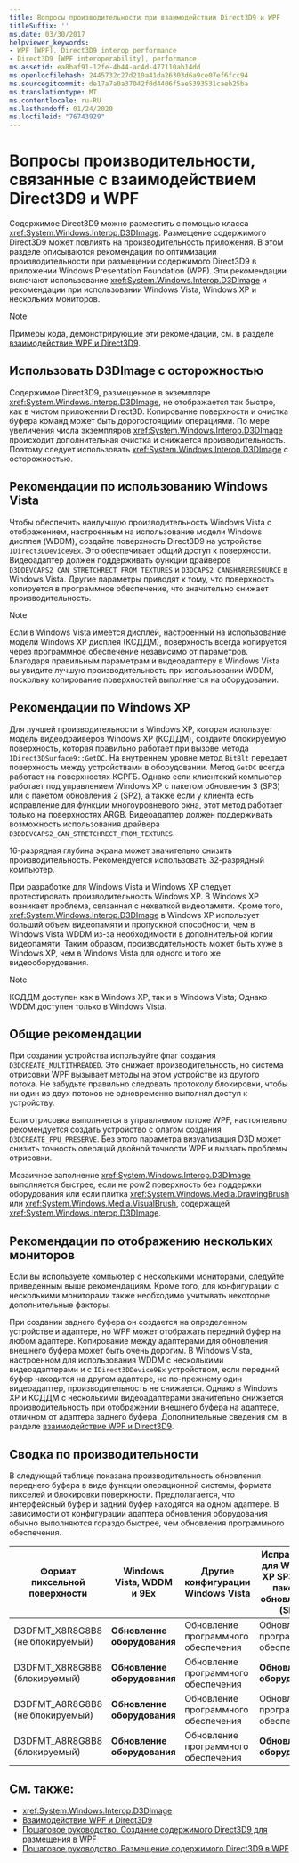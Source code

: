 ```yaml
---
title: Вопросы производительности при взаимодействии Direct3D9 и WPF
titleSuffix: ''
ms.date: 03/30/2017
helpviewer_keywords:
- WPF [WPF], Direct3D9 interop performance
- Direct3D9 [WPF interoperability], performance
ms.assetid: ea8baf91-12fe-4b44-ac4d-477110ab14dd
ms.openlocfilehash: 2445732c27d210a41da26303d6a9ce07ef6fcc94
ms.sourcegitcommit: de17a7a0a37042f0d4406f5ae5393531caeb25ba
ms.translationtype: MT
ms.contentlocale: ru-RU
ms.lasthandoff: 01/24/2020
ms.locfileid: "76743929"
---
```

# <a name="performance-considerations-for-direct3d9-and-wpf-interoperability"></a>Вопросы производительности, связанные с взаимодействием Direct3D9 и WPF
Содержимое Direct3D9 можно разместить с помощью класса <xref:System.Windows.Interop.D3DImage>. Размещение содержимого Direct3D9 может повлиять на производительность приложения. В этом разделе описываются рекомендации по оптимизации производительности при размещении содержимого Direct3D9 в приложении Windows Presentation Foundation (WPF). Эти рекомендации включают использование <xref:System.Windows.Interop.D3DImage> и рекомендации при использовании Windows Vista, Windows XP и нескольких мониторов.  
  
> [!NOTE]
> Примеры кода, демонстрирующие эти рекомендации, см. в разделе [взаимодействие WPF и Direct3D9](wpf-and-direct3d9-interoperation.md).  
  
## <a name="use-d3dimage-sparingly"></a>Использовать D3DImage с осторожностью  
 Содержимое Direct3D9, размещенное в экземпляре <xref:System.Windows.Interop.D3DImage>, не отображается так быстро, как в чистом приложении Direct3D. Копирование поверхности и очистка буфера команд может быть дорогостоящими операциями. По мере увеличения числа экземпляров <xref:System.Windows.Interop.D3DImage> происходит дополнительная очистка и снижается производительность. Поэтому следует использовать <xref:System.Windows.Interop.D3DImage> с осторожностью.  
  
## <a name="best-practices-on-windows-vista"></a>Рекомендации по использованию Windows Vista  
 Чтобы обеспечить наилучшую производительность Windows Vista с отображением, настроенным на использование модели Windows дисплея (WDDM), создайте поверхность Direct3D9 на устройстве `IDirect3DDevice9Ex`. Это обеспечивает общий доступ к поверхности. Видеоадаптер должен поддерживать функции драйверов `D3DDEVCAPS2_CAN_STRETCHRECT_FROM_TEXTURES` и `D3DCAPS2_CANSHARERESOURCE` в Windows Vista. Другие параметры приводят к тому, что поверхность копируется в программное обеспечение, что значительно снижает производительность.  
  
> [!NOTE]
> Если в Windows Vista имеется дисплей, настроенный на использование модели Windows XP дисплея (КСДДМ), поверхность всегда копируется через программное обеспечение независимо от параметров. Благодаря правильным параметрам и видеоадаптеру в Windows Vista вы увидите лучшую производительность при использовании WDDM, поскольку копирование поверхностей выполняется на оборудовании.  
  
## <a name="best-practices-on-windows-xp"></a>Рекомендации по Windows XP  
 Для лучшей производительности в Windows XP, которая использует модель видеодрайверов Windows XP (КСДДМ), создайте блокируемую поверхность, которая правильно работает при вызове метода `IDirect3DSurface9::GetDC`. На внутреннем уровне метод `BitBlt` передает поверхность между устройствами в оборудовании. Метод `GetDC` всегда работает на поверхностях КСРГБ. Однако если клиентский компьютер работает под управлением Windows XP с пакетом обновления 3 (SP3) или с пакетом обновления 2 (SP2), а также если у клиента есть исправление для функции многоуровневого окна, этот метод работает только на поверхностях ARGB. Видеоадаптер должен поддерживать возможность использования драйвера `D3DDEVCAPS2_CAN_STRETCHRECT_FROM_TEXTURES`.  
  
 16-разрядная глубина экрана может значительно снизить производительность. Рекомендуется использовать 32-разрядный компьютер.  
  
 При разработке для Windows Vista и Windows XP следует протестировать производительность Windows XP. В Windows XP возникает проблема, связанная с нехваткой видеопамяти. Кроме того, <xref:System.Windows.Interop.D3DImage> в Windows XP использует больший объем видеопамяти и пропускной способности, чем в Windows Vista WDDM из-за необходимости в дополнительной копии видеопамяти. Таким образом, производительность может быть хуже в Windows XP, чем в Windows Vista для одного и того же видеооборудования.  
  
> [!NOTE]
> КСДДМ доступен как в Windows XP, так и в Windows Vista; Однако WDDM доступен только в Windows Vista.  
  
## <a name="general-best-practices"></a>Общие рекомендации  
 При создании устройства используйте флаг создания `D3DCREATE_MULTITHREADED`. Это снижает производительность, но система отрисовки WPF вызывает методы на этом устройстве из другого потока. Не забудьте правильно следовать протоколу блокировки, чтобы ни один из двух потоков не одновременно выполнял доступ к устройству.  
  
 Если отрисовка выполняется в управляемом потоке WPF, настоятельно рекомендуется создать устройство с флагом создания `D3DCREATE_FPU_PRESERVE`. Без этого параметра визуализация D3D может снизить точность операций двойной точности WPF и вызвать проблемы отрисовки.  
  
 Мозаичное заполнение <xref:System.Windows.Interop.D3DImage> выполняется быстрее, если не pow2 поверхность без поддержки оборудования или если плитка <xref:System.Windows.Media.DrawingBrush> или <xref:System.Windows.Media.VisualBrush>, содержащей <xref:System.Windows.Interop.D3DImage>.  
  
## <a name="best-practices-for-multi-monitor-displays"></a>Рекомендации по отображению нескольких мониторов  
 Если вы используете компьютер с несколькими мониторами, следуйте приведенным выше рекомендациям. Кроме того, для конфигурации с несколькими мониторами также необходимо учитывать некоторые дополнительные факторы.  
  
 При создании заднего буфера он создается на определенном устройстве и адаптере, но WPF может отображать передний буфер на любом адаптере. Копирование между адаптерами для обновления внешнего буфера может быть очень дорогим. В Windows Vista, настроенном для использования WDDM с несколькими видеоадаптерами и с `IDirect3DDevice9Ex` устройством, если передний буфер находится на другом адаптере, но по-прежнему один видеоадаптер, производительность не снижается. Однако в Windows XP и КСДДМ с несколькими видеоадаптерами значительно снижается производительность при отображении внешнего буфера на адаптере, отличном от адаптера заднего буфера. Дополнительные сведения см. в разделе [взаимодействие WPF и Direct3D9](wpf-and-direct3d9-interoperation.md).  
  
## <a name="performance-summary"></a>Сводка по производительности  
 В следующей таблице показана производительность обновления переднего буфера в виде функции операционной системы, формата пикселей и блокировки поверхности. Предполагается, что интерфейсный буфер и задний буфер находятся на одном адаптере. В зависимости от конфигурации адаптера обновления оборудования обычно выполняются гораздо быстрее, чем обновления программного обеспечения.  
  
|Формат пиксельной поверхности|Windows Vista, WDDM и 9Ex|Другие конфигурации Windows Vista|Исправление для Windows XP SP3 или с пакетом обновления 2 (SP2)|Windows XP с пакетом обновления 2 (SP2)|  
|--------------------------|---------------------------------|----------------------------------------|--------------------------------------|--------------------|  
|D3DFMT_X8R8G8B8 (не блокируемый)|**Обновление оборудования**|Обновление программного обеспечения|Обновление программного обеспечения|Обновление программного обеспечения|  
|D3DFMT_X8R8G8B8 (блокируемый)|**Обновление оборудования**|Обновление программного обеспечения|**Обновление оборудования**|**Обновление оборудования**|  
|D3DFMT_A8R8G8B8 (не блокируемый)|**Обновление оборудования**|Обновление программного обеспечения|Обновление программного обеспечения|Обновление программного обеспечения|  
|D3DFMT_A8R8G8B8 (блокируемый)|**Обновление оборудования**|Обновление программного обеспечения|**Обновление оборудования**|Обновление программного обеспечения|  
  
## <a name="see-also"></a>См. также:

- <xref:System.Windows.Interop.D3DImage>
- [Взаимодействие WPF и Direct3D9](wpf-and-direct3d9-interoperation.md)
- [Пошаговое руководство. Создание содержимого Direct3D9 для размещения в WPF](walkthrough-creating-direct3d9-content-for-hosting-in-wpf.md)
- [Пошаговое руководство. Размещение содержимого Direct3D9 в WPF](walkthrough-hosting-direct3d9-content-in-wpf.md)

